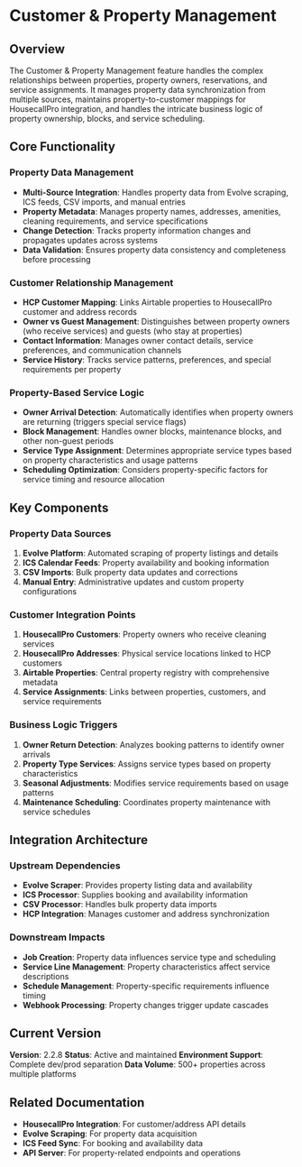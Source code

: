 # Customer & Property Management

## Overview
The Customer & Property Management feature handles the complex relationships between properties, property owners, reservations, and service assignments. It manages property data synchronization from multiple sources, maintains property-to-customer mappings for HousecallPro integration, and handles the intricate business logic of property ownership, blocks, and service scheduling.

## Core Functionality

### Property Data Management
- **Multi-Source Integration**: Handles property data from Evolve scraping, ICS feeds, CSV imports, and manual entries
- **Property Metadata**: Manages property names, addresses, amenities, cleaning requirements, and service specifications
- **Change Detection**: Tracks property information changes and propagates updates across systems
- **Data Validation**: Ensures property data consistency and completeness before processing

### Customer Relationship Management
- **HCP Customer Mapping**: Links Airtable properties to HousecallPro customer and address records
- **Owner vs Guest Management**: Distinguishes between property owners (who receive services) and guests (who stay at properties)
- **Contact Information**: Manages owner contact details, service preferences, and communication channels
- **Service History**: Tracks service patterns, preferences, and special requirements per property

### Property-Based Service Logic
- **Owner Arrival Detection**: Automatically identifies when property owners are returning (triggers special service flags)
- **Block Management**: Handles owner blocks, maintenance blocks, and other non-guest periods
- **Service Type Assignment**: Determines appropriate service types based on property characteristics and usage patterns
- **Scheduling Optimization**: Considers property-specific factors for service timing and resource allocation

## Key Components

### Property Data Sources
1. **Evolve Platform**: Automated scraping of property listings and details
2. **ICS Calendar Feeds**: Property availability and booking information
3. **CSV Imports**: Bulk property data updates and corrections
4. **Manual Entry**: Administrative updates and custom property configurations

### Customer Integration Points
1. **HousecallPro Customers**: Property owners who receive cleaning services
2. **HousecallPro Addresses**: Physical service locations linked to HCP customers
3. **Airtable Properties**: Central property registry with comprehensive metadata
4. **Service Assignments**: Links between properties, customers, and service requirements

### Business Logic Triggers
1. **Owner Return Detection**: Analyzes booking patterns to identify owner arrivals
2. **Property Type Services**: Assigns service types based on property characteristics
3. **Seasonal Adjustments**: Modifies service requirements based on usage patterns
4. **Maintenance Scheduling**: Coordinates property maintenance with service schedules

## Integration Architecture

### Upstream Dependencies
- **Evolve Scraper**: Provides property listing data and availability
- **ICS Processor**: Supplies booking and availability information
- **CSV Processor**: Handles bulk property data imports
- **HCP Integration**: Manages customer and address synchronization

### Downstream Impacts
- **Job Creation**: Property data influences service type and scheduling
- **Service Line Management**: Property characteristics affect service descriptions
- **Schedule Management**: Property-specific requirements influence timing
- **Webhook Processing**: Property changes trigger update cascades

## Current Version
**Version**: 2.2.8
**Status**: Active and maintained
**Environment Support**: Complete dev/prod separation
**Data Volume**: 500+ properties across multiple platforms

## Related Documentation
- **HousecallPro Integration**: For customer/address API details
- **Evolve Scraping**: For property data acquisition
- **ICS Feed Sync**: For booking and availability data
- **API Server**: For property-related endpoints and operations
